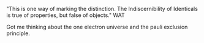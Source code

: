 "This is one way of marking the distinction. The Indiscernibility of Identicals is true of properties, but false of objects."
WAT

Got me thinking about the one electron universe and the pauli exclusion principle. 
